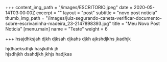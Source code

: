 +++
content_img_path = "/images/ESCRITORIO.jpeg"
date = 2020-05-14T03:00:00Z
excerpt = ""
layout = "post"
subtitle = "novo post noticia"
thumb_img_path = "/images/juiz-segurando-caneta-verificar-documento-sobre-escrivaninha-madeira_23-2147898393.jpg"
title = "Meu Novo Post Noticia"
[menu.main]
name = "Teste"
weight = 6

+++
hsajdhksjah djkh djksah djkahs djkh ajkshdjkhs jkadhjk   
  
  
hjdhaeksdhjk hasjkdhk jh  
hjsdhjkh dsahdjkh jkhjs hadjkas